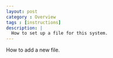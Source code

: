 ```yaml
---
layout: post
category : Overview
tags : [instructions]
description: |
  How to set up a file for this system.
---
```


How to add a new file.
